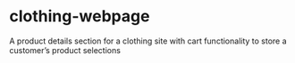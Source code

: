 # clothing-webpage
A product details section for a clothing site with cart functionality to store a customer’s product selections
